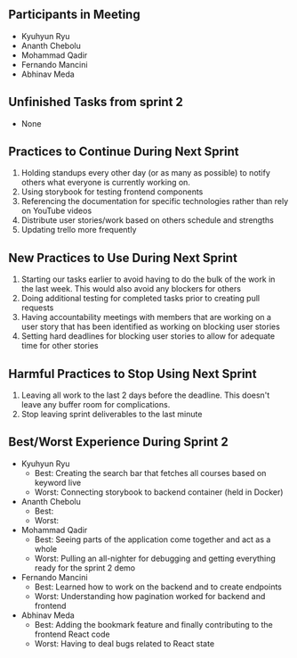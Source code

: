 ## Participants in Meeting

-   Kyuhyun Ryu
-   Ananth Chebolu
-   Mohammad Qadir
-   Fernando Mancini
-   Abhinav Meda

## Unfinished Tasks from sprint 2

-   None

## Practices to Continue During Next Sprint

1. Holding standups every other day (or as many as possible) to notify others what everyone is currently working on.
2. Using storybook for testing frontend components
3. Referencing the documentation for specific technologies rather than rely on YouTube videos
4. Distribute user stories/work based on others schedule and strengths
5. Updating trello more frequently

## New Practices to Use During Next Sprint

1. Starting our tasks earlier to avoid having to do the bulk of the work in the last week. This would also avoid any blockers for others
2. Doing additional testing for completed tasks prior to creating pull requests
3. Having accountability meetings with members that are working on a user story that has been identified as working on blocking user stories
4. Setting hard deadlines for blocking user stories to allow for adequate time for other stories

## Harmful Practices to Stop Using Next Sprint

1. Leaving all work to the last 2 days before the deadline. This doesn't leave any buffer room for complications.
2. Stop leaving sprint deliverables to the last minute

## Best/Worst Experience During Sprint 2

-   Kyuhyun Ryu
    -   Best: Creating the search bar that fetches all courses based on keyword live 
    -   Worst: Connecting storybook to backend container (held in Docker)
-   Ananth Chebolu
    -   Best: 
    -   Worst: 
-   Mohammad Qadir
    -   Best: Seeing parts of the application come together and act as a whole
    -   Worst: Pulling an all-nighter for debugging and getting everything ready for the sprint 2 demo
-   Fernando Mancini
    -   Best: Learned how to work on the backend and to create endpoints
    -   Worst: Understanding how pagination worked for backend and frontend
-   Abhinav Meda
    -   Best: Adding the bookmark feature and finally contributing to the frontend React code   
    -   Worst: Having to deal bugs related to React state
